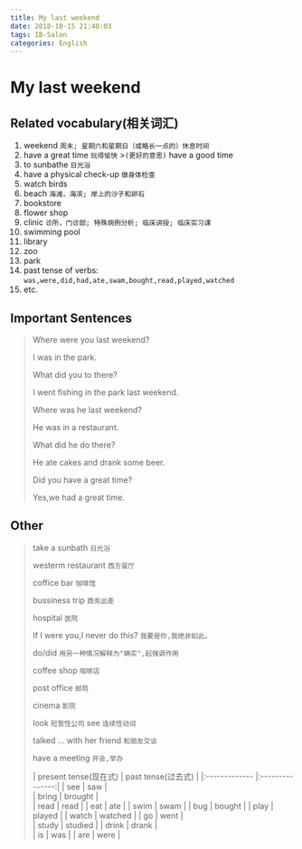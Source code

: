 ```yaml
---
title: My last weekend
date: 2018-10-15 21:40:03
tags: IB-Salon
categories: English
---
```


# My last weekend

## Related vocabulary(相关词汇)

1. weekend `周末; 星期六和星期日（或略长一点的）休息时间`
2. have a great time `玩得愉快` >`(更好的意思)` have a good time 
3. to sunbathe `日光浴`
4. have a physical check-up `做身体检查`
5. watch birds
6. beach `海滩，海滨; 岸上的沙子和卵石` 
7. bookstore
8. flower shop
9. clinic `诊所，门诊部; 特殊病例分析; 临床讲授; 临床实习课` 
10. swimming pool
11. library
12. zoo
13. park
14. past tense of verbs: `was,were,did,had,ate,swam,bought,read,played,watched`
15. etc.
 


## Important Sentences

> Where were you last weekend?
> 
> I was in the park.
> 
> What did you to there?
> 
> I went fishing in the park last weekend.
> 
> Where was he last weekend?
> 
> He was in a restaurant.
> 
> What did he do there?
> 
> He ate cakes and drank some beer.
> 
> Did you have a great time?
> 
> Yes,we had a great time.

## Other

> take a sunbath `日光浴`
> 
> westerm restaurant `西方餐厅`
> 
> coffice bar `咖啡馆`
> 
> bussiness trip `商务出差`
> 
> hospital `医院`
> 
> If I were you,I never do this? `我要是你,我绝非如此。`
> 
> do/did `用另一种情况解释为"确实",起强调作用`
> 
> coffee shop `咖啡店`
> 
> post office `邮局`
> 
> cinema `影院`
> 
> look `短暂性公司` see `连续性动词`
> 
> talked ... with her friend `和朋友交谈`
> 
> have a meeting `开会,举办`
> 
> |  present tense(现在式) | past tense(过去式)  | 
|:------------- |:---------------:| 
| see     | saw |         
| bring     | brought        |           
| read | read       | 
| eat | ate       | 
| swim | swam       | 
| bug | bought       | 
| play | played       | 
| watch | watched       | 
| go | went       |   
| study | studied       |
| drink | drank       |  
| is | was       |
| are | were       |             

